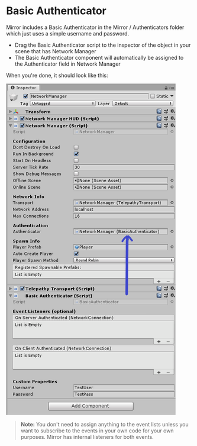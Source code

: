 # Basic Authenticator

Mirror includes a Basic Authenticator in the Mirror / Authenticators folder which just uses a simple username and password.
-   Drag the Basic Authenticator script to the inspector of the object in your scene that has Network Manager
-   The Basic Authenticator component will automatically be assigned to the Authenticator field in Network Manager

When you're done, it should look like this:

![Inspector showing Basic Authenticator component](Basic.png)

>   **Note:** You don't need to assign anything to the event lists unless you want to subscribe to the events in your own code for your own purposes. Mirror has internal listeners for both events.
